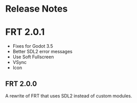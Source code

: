 Release Notes
=============

# FRT 2.0.1

- Fixes for Godot 3.5
- Better SDL2 error messages
- Use Soft Fullscreen
- VSync
- Icon

## FRT 2.0.0

A rewrite of FRT that uses SDL2 instead of custom modules.
